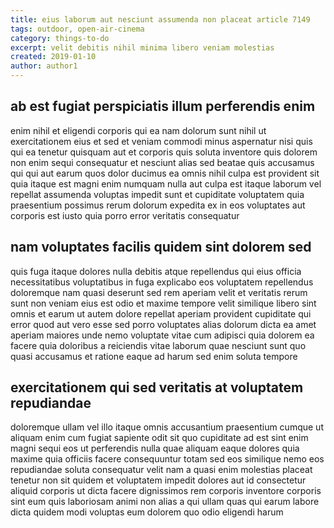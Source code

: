 ```yaml
---
title: eius laborum aut nesciunt assumenda non placeat article 7149
tags: outdoor, open-air-cinema
category: things-to-do
excerpt: velit debitis nihil minima libero veniam molestias
created: 2019-01-10
author: author1
---
```


## ab est fugiat perspiciatis illum perferendis enim

enim nihil et eligendi corporis qui ea nam dolorum sunt nihil ut exercitationem eius et sed et veniam commodi minus aspernatur nisi quis qui ea tenetur quisquam aut et corporis quis soluta inventore quis dolorem non enim sequi consequatur et nesciunt alias sed beatae quis accusamus qui qui aut earum quos dolor ducimus ea omnis nihil culpa est provident sit quia itaque est magni enim numquam nulla aut culpa est itaque laborum vel repellat assumenda voluptas impedit sunt et cupiditate voluptatem quia praesentium possimus rerum dolorum expedita ex in eos voluptates aut corporis est iusto quia porro error veritatis consequatur

## nam voluptates facilis quidem sint dolorem sed

quis fuga itaque dolores nulla debitis atque repellendus qui eius officia necessitatibus voluptatibus in fuga explicabo eos voluptatem repellendus doloremque nam quasi deserunt sed rem aperiam velit et veritatis rerum sunt non veniam eius est odio et maxime tempore velit similique libero sint omnis et earum ut autem dolore repellat aperiam provident cupiditate qui error quod aut vero esse sed porro voluptates alias dolorum dicta ea amet aperiam maiores unde nemo voluptate vitae cum adipisci quia dolorem ea facere quia doloribus a reiciendis vitae laborum quae nesciunt sunt quo quasi accusamus et ratione eaque ad harum sed enim soluta tempore

## exercitationem qui sed veritatis at voluptatem repudiandae

doloremque ullam vel illo itaque omnis accusantium praesentium cumque ut aliquam enim cum fugiat sapiente odit sit quo cupiditate ad est sint enim magni sequi eos ut perferendis nulla quae aliquam eaque dolores quia maxime quia officiis facere consequuntur totam sed eos similique nemo eos repudiandae soluta consequatur velit nam a quasi enim molestias placeat tenetur non sit quidem et voluptatem impedit dolores aut id consectetur aliquid corporis ut dicta facere dignissimos rem corporis inventore corporis sint eum quis laboriosam animi non alias a qui ullam quas qui earum labore dicta quidem modi voluptas eum dolorem quo odio eligendi harum
